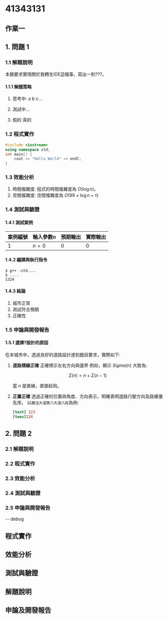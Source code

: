 # 41343131

## 作業一

## 1. 問題 1

### 1.1 解題說明

本題要求實現關於我轉生IDE這檔事，寫出一則???。

#### 1.1.1 解題策略

1. 思考中:
    a b c...

2. 測試中...
3. 假的 真的

### 1.2 程式實作

```cpp
#include <iostream>
using namespace std;
int main() {
    cout << "Hello World" << endl;
}
```

### 1.3 效能分析

1. 時間複雜度: 程式的時間複雜度為 $O(\log n)$。
2. 空間複雜度: 空間複雜度為 $O(99\times \log n + \tau)$

### 1.4 測試與驗證

#### 1.4.1 測試案例

| 案例編號 | 輸入參數$n$ | 預期輸出 | 實際輸出 |
| - | - | - | ---------------------- |
| 1 | $n = 0$ | 0 | 0 |

#### 1.4.2 編譯與執行指令

```shell
$ g++ -std....
$ ....
1324
```

#### 1.4.3 結論

1. 城市正常
2. 測試符合預期
3. 正確性

### 1.5 申論與開發報告

#### 1.5.1 選擇?設計的原因

在本城市中，透過良好的道路設計達到題目要求，實際如下:

1. **道路標線正確**
    正確標示左右方向與邊界
    例如，顯示 $Sigma(n)$ 大致為:

    $$
    \Sigma(n) = n + \Sigma(n-1)
    $$

    當 $n$ 是直線，直接起飛。

2. **正置正確**
    透過正確的位置與角度、方向表示，明確表明道路行駛方向及路權優先序。
    以`魔法大道第八大道八段`為例:

    ```ini
    [test] 123
    [twes]124
    ```

## 2. 問題 2

### 2.1 解題說明

### 2.2 程式實作

### 2.3 效能分析

### 2.4 測試與驗證

### 2.5 申論與開發報告

-- debug

## 程式實作

## 效能分析

## 測試與驗證

## 解題說明

## 申論及開發報告
